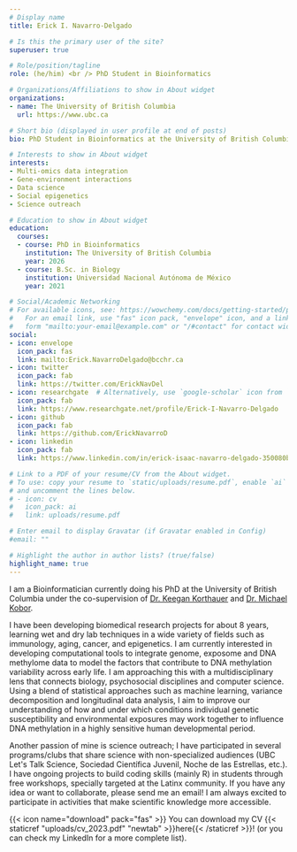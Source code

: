 ```yaml
---
# Display name
title: Erick I. Navarro-Delgado

# Is this the primary user of the site?
superuser: true

# Role/position/tagline
role: (he/him) <br /> PhD Student in Bioinformatics 

# Organizations/Affiliations to show in About widget
organizations:
- name: The University of British Columbia
  url: https://www.ubc.ca

# Short bio (displayed in user profile at end of posts)
bio: PhD Student in Bioinformatics at the University of British Columbia

# Interests to show in About widget
interests:
- Multi-omics data integration
- Gene-environment interactions
- Data science
- Social epigenetics
- Science outreach

# Education to show in About widget
education:
  courses:
  - course: PhD in Bioinformatics
    institution: The University of British Columbia
    year: 2026
  - course: B.Sc. in Biology
    institution: Universidad Nacional Autónoma de México
    year: 2021

# Social/Academic Networking
# For available icons, see: https://wowchemy.com/docs/getting-started/page-builder/#icons
#   For an email link, use "fas" icon pack, "envelope" icon, and a link in the
#   form "mailto:your-email@example.com" or "/#contact" for contact widget.
social:
- icon: envelope
  icon_pack: fas
  link: mailto:Erick.NavarroDelgado@bcchr.ca
- icon: twitter
  icon_pack: fab
  link: https://twitter.com/ErickNavDel
- icon: researchgate  # Alternatively, use `google-scholar` icon from `ai` icon pack
  icon_pack: fab
  link: https://www.researchgate.net/profile/Erick-I-Navarro-Delgado
- icon: github
  icon_pack: fab
  link: https://github.com/ErickNavarroD
- icon: linkedin
  icon_pack: fab
  link: https://www.linkedin.com/in/erick-isaac-navarro-delgado-350080b4/

# Link to a PDF of your resume/CV from the About widget.
# To use: copy your resume to `static/uploads/resume.pdf`, enable `ai` icons in `params.toml`,
# and uncomment the lines below.
# - icon: cv
#   icon_pack: ai
#   link: uploads/resume.pdf

# Enter email to display Gravatar (if Gravatar enabled in Config)
#email: ""

# Highlight the author in author lists? (true/false)
highlight_name: true
---
```


I am a Bioinformatician currently doing his PhD at the University of British Columbia under the co-supervision of [Dr. Keegan Korthauer](https://kkorthauer.org) and [Dr. Michael Kobor](https://www.bcchr.ca/kobor-lab). 

I have been developing biomedical research projects for about 8 years, learning wet and dry lab techniques in a wide variety of fields such as immunology, aging, cancer, and epigenetics. I  am currently interested in developing computational tools to integrate genome, exposome and DNA methylome data to model the factors that contribute to DNA methylation variability across early life. I am approaching this with a multidisciplinary lens that connects biology, psychosocial disciplines and computer science. Using a blend of statistical approaches such as machine learning, variance decomposition and longitudinal data analysis, I aim to improve our understanding of how and under which conditions individual genetic susceptibility and environmental exposures may work together to influence DNA methylation in a highly sensitive human developmental period.

Another passion of mine is science outreach; I have participated in several programs/clubs that share science with non-specialized audiences (UBC Let's Talk Science, Sociedad Científica Juvenil, Noche de las Estrellas, etc.). I have ongoing projects to build coding skills (mainly R) in students through free workshops, specially targeted at the Latinx community. If you have any idea or want to collaborate, please send me an email! I am always excited to participate in activities that make scientific knowledge more accessible. 

{{< icon name="download" pack="fas" >}} You can download my CV {{< staticref "uploads/cv_2023.pdf" "newtab" >}}here{{< /staticref >}}! (or you can check my LinkedIn for a more complete list).
